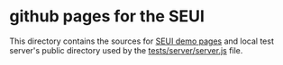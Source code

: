 # github pages for the SEUI

This directory contains the sources for [SEUI demo pages](https://sehrentos.github.io/seui/)
and local test server's public directory used by the [tests/server/server.js](../tests/server/server.js) file.
